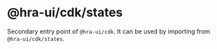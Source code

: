 # @hra-ui/cdk/states

Secondary entry point of `@hra-ui/cdk`. It can be used by importing from `@hra-ui/cdk/states`.
